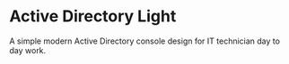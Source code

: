 # Active Directory Light

A simple modern Active Directory console design for IT technician day to day work.
